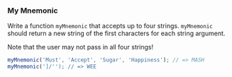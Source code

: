 ### My Mnemonic

Write a function `myMnemonic` that accepts up to four strings. `myMnemonic`
should return a new string of the first characters for each string argument.

Note that the user may not pass in all four strings!

```javascript
myMnemonic('Must', 'Accept', 'Sugar', 'Happiness'); // => MASH
myMnemonic(']/''); // => WEE
```
